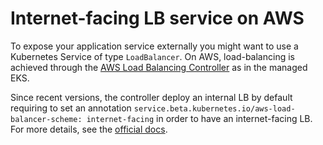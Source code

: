 # Internet-facing LB service on AWS

To expose your application service externally you might want to use a Kubernetes Service of type `LoadBalancer`. On AWS, load-balancing is achieved through the [AWS Load Balancing Controller](https://kubernetes-sigs.github.io/aws-load-balancer-controller) as in the managed EKS.

Since recent versions, the controller deploy an internal LB by default requiring to set an annotation `service.beta.kubernetes.io/aws-load-balancer-scheme: internet-facing` in order to have an internet-facing LB. For more details, see the [official docs](https://kubernetes-sigs.github.io/aws-load-balancer-controller/v2.2/guide/service/nlb/).
